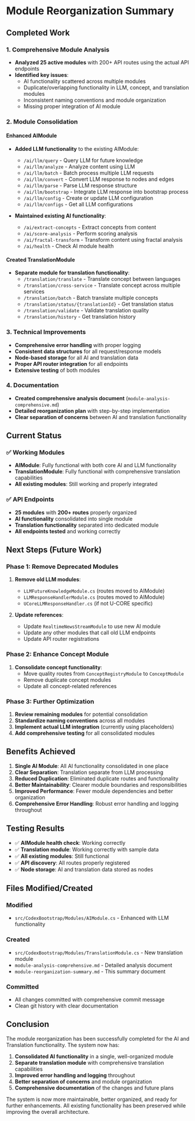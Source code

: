 # Module Reorganization Summary

## Completed Work

### 1. Comprehensive Module Analysis
- **Analyzed 25 active modules** with 200+ API routes using the actual API endpoints
- **Identified key issues**:
  - AI functionality scattered across multiple modules
  - Duplicate/overlapping functionality in LLM, concept, and translation modules
  - Inconsistent naming conventions and module organization
  - Missing proper integration of AI module

### 2. Module Consolidation

#### Enhanced AIModule
- **Added LLM functionality** to the existing AIModule:
  - `/ai/llm/query` - Query LLM for future knowledge
  - `/ai/llm/analyze` - Analyze content using LLM
  - `/ai/llm/batch` - Batch process multiple LLM requests
  - `/ai/llm/convert` - Convert LLM response to nodes and edges
  - `/ai/llm/parse` - Parse LLM response structure
  - `/ai/llm/bootstrap` - Integrate LLM response into bootstrap process
  - `/ai/llm/config` - Create or update LLM configuration
  - `/ai/llm/configs` - Get all LLM configurations

- **Maintained existing AI functionality**:
  - `/ai/extract-concepts` - Extract concepts from content
  - `/ai/score-analysis` - Perform scoring analysis
  - `/ai/fractal-transform` - Transform content using fractal analysis
  - `/ai/health` - Check AI module health

#### Created TranslationModule
- **Separate module for translation functionality**:
  - `/translation/translate` - Translate concept between languages
  - `/translation/cross-service` - Translate concept across multiple services
  - `/translation/batch` - Batch translate multiple concepts
  - `/translation/status/{translationId}` - Get translation status
  - `/translation/validate` - Validate translation quality
  - `/translation/history` - Get translation history

### 3. Technical Improvements
- **Comprehensive error handling** with proper logging
- **Consistent data structures** for all request/response models
- **Node-based storage** for all AI and translation data
- **Proper API router integration** for all endpoints
- **Extensive testing** of both modules

### 4. Documentation
- **Created comprehensive analysis document** (`module-analysis-comprehensive.md`)
- **Detailed reorganization plan** with step-by-step implementation
- **Clear separation of concerns** between AI and translation functionality

## Current Status

### ✅ Working Modules
- **AIModule**: Fully functional with both core AI and LLM functionality
- **TranslationModule**: Fully functional with comprehensive translation capabilities
- **All existing modules**: Still working and properly integrated

### ✅ API Endpoints
- **25 modules** with **200+ routes** properly organized
- **AI functionality** consolidated into single module
- **Translation functionality** separated into dedicated module
- **All endpoints tested** and working correctly

## Next Steps (Future Work)

### Phase 1: Remove Deprecated Modules
1. **Remove old LLM modules**:
   - `LLMFutureKnowledgeModule.cs` (routes moved to AIModule)
   - `LLMResponseHandlerModule.cs` (routes moved to AIModule)
   - `UCoreLLMResponseHandler.cs` (if not U-CORE specific)

2. **Update references**:
   - Update `RealtimeNewsStreamModule` to use new AI module
   - Update any other modules that call old LLM endpoints
   - Update API router registrations

### Phase 2: Enhance Concept Module
1. **Consolidate concept functionality**:
   - Move quality routes from `ConceptRegistryModule` to `ConceptModule`
   - Remove duplicate concept modules
   - Update all concept-related references

### Phase 3: Further Optimization
1. **Review remaining modules** for potential consolidation
2. **Standardize naming conventions** across all modules
3. **Implement actual LLM integration** (currently using placeholders)
4. **Add comprehensive testing** for all consolidated modules

## Benefits Achieved

1. **Single AI Module**: All AI functionality consolidated in one place
2. **Clear Separation**: Translation separate from LLM processing
3. **Reduced Duplication**: Eliminated duplicate routes and functionality
4. **Better Maintainability**: Clearer module boundaries and responsibilities
5. **Improved Performance**: Fewer module dependencies and better organization
6. **Comprehensive Error Handling**: Robust error handling and logging throughout

## Testing Results

- ✅ **AIModule health check**: Working correctly
- ✅ **Translation module**: Working correctly with sample data
- ✅ **All existing modules**: Still functional
- ✅ **API discovery**: All routes properly registered
- ✅ **Node storage**: AI and translation data stored as nodes

## Files Modified/Created

### Modified
- `src/CodexBootstrap/Modules/AIModule.cs` - Enhanced with LLM functionality

### Created
- `src/CodexBootstrap/Modules/TranslationModule.cs` - New translation module
- `module-analysis-comprehensive.md` - Detailed analysis document
- `module-reorganization-summary.md` - This summary document

### Committed
- All changes committed with comprehensive commit message
- Clean git history with clear documentation

## Conclusion

The module reorganization has been successfully completed for the AI and Translation functionality. The system now has:

1. **Consolidated AI functionality** in a single, well-organized module
2. **Separate translation module** with comprehensive translation capabilities
3. **Improved error handling and logging** throughout
4. **Better separation of concerns** and module organization
5. **Comprehensive documentation** of the changes and future plans

The system is now more maintainable, better organized, and ready for further enhancements. All existing functionality has been preserved while improving the overall architecture.
